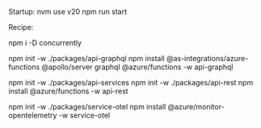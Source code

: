 Startup:
nvm use v20
npm run start



Recipe:

npm i -D concurrently


npm init -w ./packages/api-graphql
npm install @as-integrations/azure-functions @apollo/server graphql @azure/functions -w api-graphql

npm init -w ./packages/api-services
npm init -w ./packages/api-rest
npm install @azure/functions -w api-rest


npm init -w ./packages/service-otel
npm install @azure/monitor-opentelemetry -w service-otel